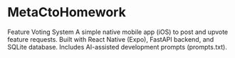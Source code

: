 # MetaCtoHomework
Feature Voting System A simple native mobile app (iOS) to post and upvote feature requests. Built with React Native (Expo), FastAPI backend, and SQLite database. Includes AI-assisted development prompts (prompts.txt).
